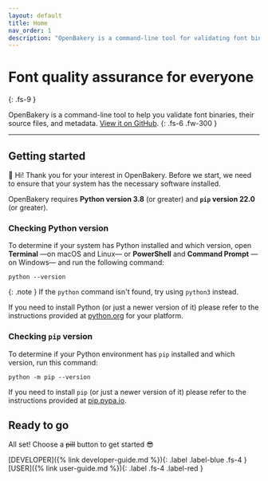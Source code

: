 ```yaml
---
layout: default
title: Home
nav_order: 1
description: "OpenBakery is a command-line tool for validating font binaries, their source files, and metadata."
---
```


# Font quality assurance for everyone
{: .fs-9 }

OpenBakery is a command-line tool to help you validate font binaries, their source files, and metadata. [View it on GitHub][OpenBakery repo].
{: .fs-6 .fw-300 }

---

## Getting started

👋 Hi! Thank you for your interest in OpenBakery. Before we start, we need to ensure that your system has the necessary software installed.

OpenBakery requires **Python version 3.8** (or greater) and **`pip` version 22.0** (or greater).


### Checking Python version

To determine if your system has Python installed and which version, open **Terminal** —on macOS and Linux— or **PowerShell** and **Command Prompt** —on Windows— and run the following command:

    python --version

{: .note }
If the `python` command isn't found, try using `python3` instead.

If you need to install Python (or just a newer version of it) please refer to the instructions provided at [python.org] for your platform.


### Checking `pip` version

To determine if your Python environment has `pip` installed and which version, run this command:

    python -m pip --version

If you need to install `pip` (or just a newer version of it) please refer to the instructions provided at [pip.pypa.io].


## Ready to go

All set! Choose a ~~pill~~ button to get started 😎

[DEVELOPER]({% link developer-guide.md %}){: .label .label-blue .fs-4 }
[USER]({% link user-guide.md %}){: .label .fs-4 .label-red }


[OpenBakery repo]: https://github.com/miguelsousa/openbakery
[python.org]: https://www.python.org/
[pip.pypa.io]: https://pip.pypa.io/en/stable/installation/
